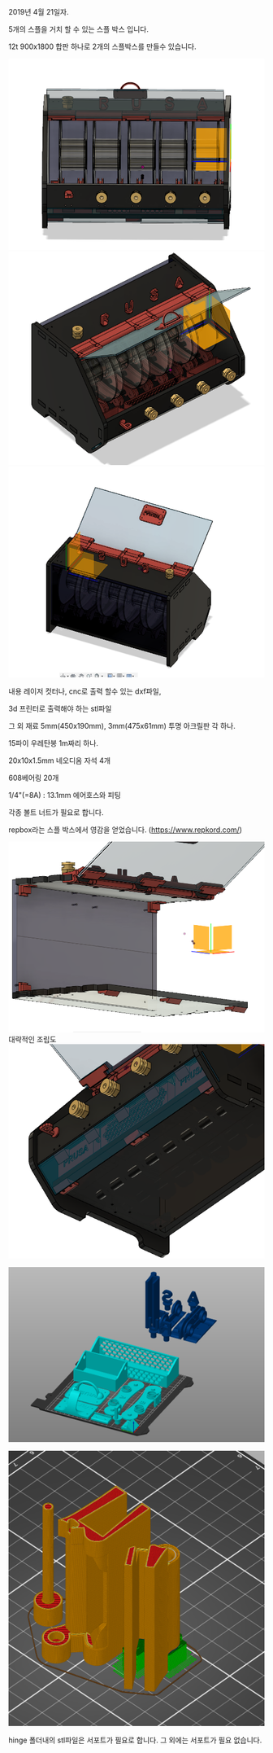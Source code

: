 2019년 4월 21일자. 


5개의 스플을 거치 할 수 있는 스플 박스 입니다.

12t 900x1800 합판 하나로 2개의 스플박스를 만들수 있습니다.

![](https://github.com/ulsanether/openspoolbox/blob/master/5.PNG)
![](https://github.com/ulsanether/openspoolbox/blob/master/6.PNG)
![](https://github.com/ulsanether/openspoolbox/blob/master/7.PNG)

내용
레이저 컷터나, cnc로 출력 할수 있는 dxf파일, 

3d 프린터로 출력해야 하는 stl파일


그 외 재료
5mm(450x190mm), 3mm(475x61mm) 투명 아크릴판 각 하나. 

15파이 우레탄봉 1m짜리 하나. 

20x10x1.5mm 네오디옴 자석 4개

608베어링 20개

1/4"(=8A) : 13.1mm 에어호스와 피팅 

각종 볼트 너트가 필요로 합니다. 

repbox라는 스플 박스에서 영감을 얻었습니다.
(https://www.repkord.com/)

![](https://github.com/ulsanether/openspoolbox/blob/master/1.PNG)
대략적인 조립도
![](https://github.com/ulsanether/openspoolbox/blob/master/2.PNG)


![](https://github.com/ulsanether/openspoolbox/blob/master/3.PNG)



![](https://github.com/ulsanether/openspoolbox/blob/master/4.PNG)

hinge 폴더내의 stl파일은 서포트가 필요로 합니다. 그 외에는 서포트가 필요 없습니다.


